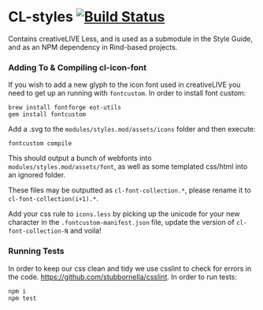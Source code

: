 CL-styles [![Build Status](https://travis-ci.org/creativelive/cl-styles.png?branch=master)](https://travis-ci.org/creativelive/cl-styles)
=========

Contains creativeLIVE Less, and is used as a submodule in the Style Guide, and as an NPM dependency in Rind-based projects.



### Adding To & Compiling cl-icon-font

If you wish to add a new glyph to the icon font used in creativeLIVE you need to get up an running with `fontcustom`. In order to install font custom:

````
brew install fontforge eot-utils
gem install fontcustom
````

Add a .svg to the `modules/styles.mod/assets/icons` folder and then execute:

````
fontcustom compile
````

This should output a bunch of webfonts into `modules/styles.mod/assets/font`, as well as some templated css/html into an ignored folder. 

These files may be outputted as `cl-font-collection.*`, please rename it to `cl-font-collection(i+1).*`. 

Add your css rule to `icons.less` by picking up the unicode for your new character in the `.fontcustom-manifest.json` file, update the version of `cl-font-collection-N` and voila!


### Running Tests

In order to keep our css clean and tidy we use csslint to check for errors in the code. https://github.com/stubbornella/csslint. In order to run tests:

````
npm i
npm test
````
